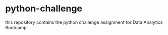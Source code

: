 # python-challenge
this repository contains the python challenge assignment for Data Analytics Bootcamp 
